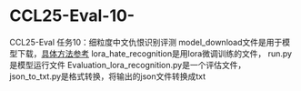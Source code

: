# CCL25-Eval-10-
CCL25-Eval 任务10：细粒度中文仇恨识别评测
model_download文件是用于模型下载，[具体方法参考](https://blog.csdn.net/a61022706/article/details/134887159?ops_request_misc=%257B%2522request%255Fid%2522%253A%25220db84b18cb5c50cda37c71c88a746d93%2522%252C%2522scm%2522%253A%252220140713.130102334..%2522%257D&request_id=0db84b18cb5c50cda37c71c88a746d93&biz_id=0&utm_medium=distribute.pc_search_result.none-task-blog-2~all~ElasticSearch~search_v2-8-134887159-null-null.142^v102^pc_search_result_base3&utm_term=%E6%9C%8D%E5%8A%A1%E5%99%A8%E8%BF%9E%E6%8E%A5huggingface&spm=1018.2226.3001.4187)
lora_hate_recognition是用lora微调训练的文件，
run.py是模型运行文件
Evaluation_lora_recognition.py是一个评估文件，
json_to_txt.py是格式转换，将输出的json文件转换成txt

